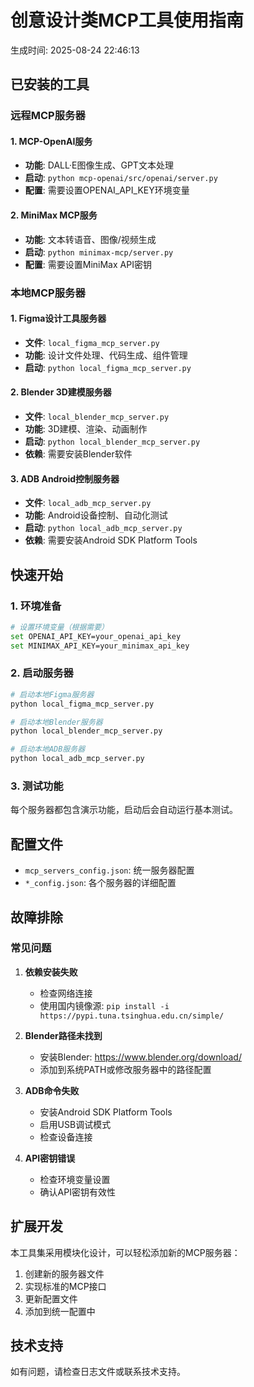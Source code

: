 # 创意设计类MCP工具使用指南

生成时间: 2025-08-24 22:46:13

## 已安装的工具

### 远程MCP服务器

#### 1. MCP-OpenAI服务
- **功能**: DALL·E图像生成、GPT文本处理
- **启动**: `python mcp-openai/src/openai/server.py`
- **配置**: 需要设置OPENAI_API_KEY环境变量

#### 2. MiniMax MCP服务
- **功能**: 文本转语音、图像/视频生成
- **启动**: `python minimax-mcp/server.py`
- **配置**: 需要设置MiniMax API密钥

### 本地MCP服务器

#### 1. Figma设计工具服务器
- **文件**: `local_figma_mcp_server.py`
- **功能**: 设计文件处理、代码生成、组件管理
- **启动**: `python local_figma_mcp_server.py`

#### 2. Blender 3D建模服务器
- **文件**: `local_blender_mcp_server.py`
- **功能**: 3D建模、渲染、动画制作
- **启动**: `python local_blender_mcp_server.py`
- **依赖**: 需要安装Blender软件

#### 3. ADB Android控制服务器
- **文件**: `local_adb_mcp_server.py`
- **功能**: Android设备控制、自动化测试
- **启动**: `python local_adb_mcp_server.py`
- **依赖**: 需要安装Android SDK Platform Tools

## 快速开始

### 1. 环境准备
```bash
# 设置环境变量（根据需要）
set OPENAI_API_KEY=your_openai_api_key
set MINIMAX_API_KEY=your_minimax_api_key
```

### 2. 启动服务器
```bash
# 启动本地Figma服务器
python local_figma_mcp_server.py

# 启动本地Blender服务器
python local_blender_mcp_server.py

# 启动本地ADB服务器
python local_adb_mcp_server.py
```

### 3. 测试功能
每个服务器都包含演示功能，启动后会自动运行基本测试。

## 配置文件

- `mcp_servers_config.json`: 统一服务器配置
- `*_config.json`: 各个服务器的详细配置

## 故障排除

### 常见问题

1. **依赖安装失败**
   - 检查网络连接
   - 使用国内镜像源: `pip install -i https://pypi.tuna.tsinghua.edu.cn/simple/`

2. **Blender路径未找到**
   - 安装Blender: https://www.blender.org/download/
   - 添加到系统PATH或修改服务器中的路径配置

3. **ADB命令失败**
   - 安装Android SDK Platform Tools
   - 启用USB调试模式
   - 检查设备连接

4. **API密钥错误**
   - 检查环境变量设置
   - 确认API密钥有效性

## 扩展开发

本工具集采用模块化设计，可以轻松添加新的MCP服务器：

1. 创建新的服务器文件
2. 实现标准的MCP接口
3. 更新配置文件
4. 添加到统一配置中

## 技术支持

如有问题，请检查日志文件或联系技术支持。
